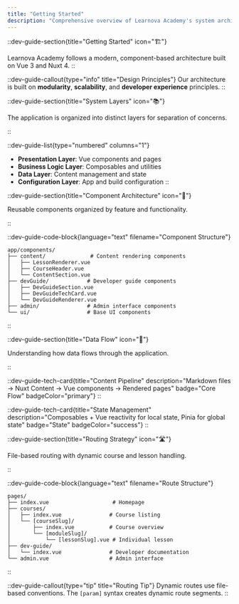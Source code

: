 ```yaml
---
title: "Getting Started"
description: "Comprehensive overview of Learnova Academy's system architecture and design patterns"
---
```


::dev-guide-section{title="Getting Started" icon="🏗️"}

Learnova Academy follows a modern, component-based architecture built on Vue 3 and Nuxt 4.
::

::dev-guide-callout{type="info" title="Design Principles"}
Our architecture is built on **modularity**, **scalability**, and **developer experience** principles.
::

::dev-guide-section{title="System Layers" icon="📚"}

The application is organized into distinct layers for separation of concerns.

::

::dev-guide-list{type="numbered" columns="1"}

- **Presentation Layer**: Vue components and pages
- **Business Logic Layer**: Composables and utilities
- **Data Layer**: Content management and state
- **Configuration Layer**: App and build configuration
  ::

::dev-guide-section{title="Component Architecture" icon="🧩"}

Reusable components organized by feature and functionality.

::

::dev-guide-code-block{language="text" filename="Component Structure"}

```
app/components/
├── content/              # Content rendering components
│   ├── LessonRenderer.vue
│   ├── CourseHeader.vue
│   └── ContentSection.vue
├── devGuide/            # Developer guide components
│   ├── DevGuideSection.vue
│   ├── DevGuideTechCard.vue
│   └── DevGuideRenderer.vue
├── admin/               # Admin interface components
└── ui/                  # Base UI components
```

::

::dev-guide-section{title="Data Flow" icon="🔄"}

Understanding how data flows through the application.

::

::dev-guide-tech-card{title="Content Pipeline" description="Markdown files → Nuxt Content → Vue components → Rendered pages" badge="Core Flow" badgeColor="primary"}
::

::dev-guide-tech-card{title="State Management" description="Composables + Vue reactivity for local state, Pinia for global state" badge="State" badgeColor="success"}
::

::dev-guide-section{title="Routing Strategy" icon="🛣️"}

File-based routing with dynamic course and lesson handling.

::

::dev-guide-code-block{language="text" filename="Route Structure"}

```
pages/
├── index.vue                    # Homepage
├── courses/
│   ├── index.vue               # Course listing
│   └── [courseSlug]/
│       ├── index.vue           # Course overview
│       └── [moduleSlug]/
│           └── [lessonSlug].vue # Individual lesson
├── dev-guide/
│   └── index.vue               # Developer documentation
└── admin.vue                   # Admin interface
```

::

::dev-guide-callout{type="tip" title="Routing Tip"}
Dynamic routes use file-based conventions. The `[param]` syntax creates dynamic route segments.
::
